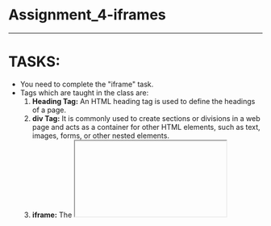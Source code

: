 # Assignment_4-iframes
---
# TASKS:
- You need to complete the "iframe" task.
- Tags which are taught in the class are:
  1. **Heading Tag:** An HTML heading tag is used to define the headings of a page.
  2. **div Tag:** It is commonly used to create sections or divisions in a web page and acts as a container for other HTML elements, such as text, images, forms, or other nested elements.
  3. **iframe:** The <iframe> element stands for "inline frame" and is used to embed another HTML document or web page within the current document.It creates a window or a frame in which the content of the linked web page is displayed. The <iframe> element is commonly used to embed videos, maps, social media content, or external web pages directly into a web page.
---  
# CODE [SCRRENSHOTS]:

![image](https://github.com/Abhishek-Sharma-007/Assignment_4-iframes/assets/84591804/78c45449-29e2-459a-a647-8f085df6f5a1)

![image](https://github.com/Abhishek-Sharma-007/Assignment_4-iframes/assets/84591804/b6e4b05e-4ba0-4f2d-89fe-9f5b4645024f)

---
# OUTPUT:

![image](https://github.com/Abhishek-Sharma-007/Assignment_4-iframes/assets/84591804/41a496ab-acf5-4d16-80eb-22de418a7db0)

---
# Submission Required
- GitHub Repository Link: [Click Here](https://github.com/Abhishek-Sharma-007/Assignment_4-iframes)
- README.md File Link: [Click Me](https://github.com/Abhishek-Sharma-007/Assignment_4-iframes/blob/master/README.md)
- Hosted Link: [Tap On](https://abhishek-sharma-007.github.io/Assignment_4-iframes/)

